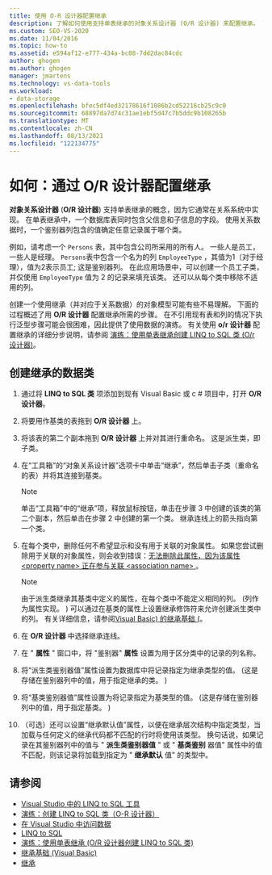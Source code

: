 ```yaml
---
title: 使用 O-R 设计器配置继承
description: 了解如何使用支持单表继承的对象关系设计器 (O/R 设计器) 来配置继承。 已创建继承的数据类。
ms.custom: SEO-VS-2020
ms.date: 11/04/2016
ms.topic: how-to
ms.assetid: e594af12-e777-434a-bc08-7dd2dac84cdc
author: ghogen
ms.author: ghogen
manager: jmartens
ms.technology: vs-data-tools
ms.workload:
- data-storage
ms.openlocfilehash: bfec5df4ed32178616f1086b2cd52216cb25c9c0
ms.sourcegitcommit: 68897da7d74c31ae1ebf5d47c7b5ddc9b108265b
ms.translationtype: MT
ms.contentlocale: zh-CN
ms.lasthandoff: 08/13/2021
ms.locfileid: "122134775"
---
```

# <a name="how-to-configure-inheritance-by-using-the-or-designer"></a>如何：通过 O/R 设计器配置继承
**对象关系设计器** (**O/R 设计器**) 支持单表继承的概念，因为它通常在关系系统中实现。 在单表继承中，一个数据库表同时包含父信息和子信息的字段。 使用关系数据时，一个鉴别器列包含的值确定任意记录属于哪个类。

例如，请考虑一个 `Persons` 表，其中包含公司所采用的所有人。 一些人是员工，一些人是经理。 `Persons`表中包含一个名为的列 `EmployeeType` ，其值为1（对于经理），值为2表示员工; 这是鉴别器列。 在此应用场景中，可以创建一个员工子类，并仅使用 `EmployeeType` 值为 2 的记录来填充该类。 还可以从每个类中移除不适用的列。

创建一个使用继承（并对应于关系数据）的对象模型可能有些不易理解。 下面的过程概述了用 **O/R 设计器** 配置继承所需的步骤。 在不引用现有表和列的情况下执行泛型步骤可能会很困难，因此提供了使用数据的演练。 有关使用 **o/r 设计器** 配置继承的详细分步说明，请参阅 [演练：使用单表继承创建 LINQ to SQL 类 (O/r 设计器)](../data-tools/walkthrough-creating-linq-to-sql-classes-by-using-single-table-inheritance-o-r-designer.md)。

## <a name="to-create-inherited-data-classes"></a>创建继承的数据类

1. 通过将 **LINQ to SQL 类** 项添加到现有 Visual Basic 或 c # 项目中，打开 **O/R 设计器**。

2. 将要用作基类的表拖到 **O/R 设计器** 上。

3. 将该表的第二个副本拖到 **O/R 设计器** 上并对其进行重命名。 这是派生类，即子类。

4. 在“工具箱”的“对象关系设计器”选项卡中单击“继承”，然后单击子类（重命名的表）并将其连接到基类。

    > [!NOTE]
    > 单击“工具箱”中的“继承”项，释放鼠标按钮，单击在步骤 3 中创建的该类的第二个副本，然后单击在步骤 2 中创建的第一个类。 继承连线上的箭头指向第一个类。

5. 在每个类中，删除任何不希望显示和没有用于关联的对象属性。 如果您尝试删除用于关联的对象属性，则会收到错误：[无法删除此属性，因为该属性 \<property name> 正在参与关联 \<association name> ](../data-tools/the-property-property-name-cannot-be-deleted-because-it-is-participating-in-the-association-association-name.md)。

    > [!NOTE]
    > 由于派生类继承其基类中定义的属性，在每个类中不能定义相同的列。  (列作为属性实现。 ) 可以通过在基类的属性上设置继承修饰符来允许创建派生类中的列。 有关详细信息，请参阅[Visual Basic) 的继承基础 (](/dotnet/visual-basic/programming-guide/language-features/objects-and-classes/inheritance-basics)。

6. 在 **O/R 设计器** 中选择继承连线。

7. 在 " **属性** " 窗口中，将 "鉴别器" **属性** 设置为用于区分类中的记录的列名称。

8. 将“派生类鉴别器值”属性设置为数据库中将记录指定为继承类型的值。  (这是存储在鉴别器列中的值，用于指定继承的类。 ) 

9. 将“基类鉴别器值”属性设置为将记录指定为基类型的值。  (这是存储在鉴别器列中的值，用于指定基类。 ) 

10. （可选）还可以设置“继承默认值”属性，以便在继承层次结构中指定类型，当加载与任何定义的继承代码都不匹配的行时将使用该类型。 换句话说，如果记录在其鉴别器列中的值与 " **派生类鉴别器值** " 或 " **基类鉴别** 器值" 属性中的值不匹配，则该记录将加载到指定为 " **继承默认** 值" 的类型中。

## <a name="see-also"></a>请参阅

- [Visual Studio 中的 LINQ to SQL 工具](../data-tools/linq-to-sql-tools-in-visual-studio2.md)
- [演练：创建 LINQ to SQL 类（O-R 设计器）](how-to-create-linq-to-sql-classes-mapped-to-tables-and-views-o-r-designer.md)
- [在 Visual Studio 中访问数据](../data-tools/accessing-data-in-visual-studio.md)
- [LINQ to SQL](/dotnet/framework/data/adonet/sql/linq/index)
- [演练：使用单表继承 (O/R 设计器创建 LINQ to SQL 类) ](../data-tools/walkthrough-creating-linq-to-sql-classes-by-using-single-table-inheritance-o-r-designer.md)
- [继承基础 (Visual Basic) ](/dotnet/visual-basic/programming-guide/language-features/objects-and-classes/inheritance-basics)
- [继承](/dotnet/csharp/programming-guide/classes-and-structs/inheritance)
